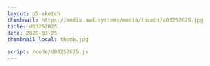 ```yaml
---
layout: p5-sketch
thumbnail: https://media.awd.systems/media/thumbs/d03252025.jpg
title: d03252025
date: 2025-03-25
thumbnail_local: thumb.jpg

script: /code/d03252025.js
---
```

